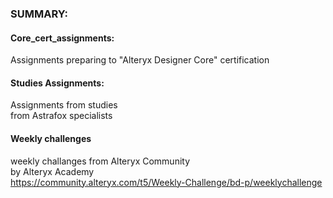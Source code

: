 ### SUMMARY:   
#### Core_cert_assignments:  
Assignments preparing to "Alteryx Designer Core" certification

#### Studies Assignments:  
Assignments from studies  
from Astrafox specialists

#### Weekly challenges
weekly challanges from Alteryx Community  
by Alteryx Academy  
https://community.alteryx.com/t5/Weekly-Challenge/bd-p/weeklychallenge
